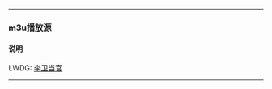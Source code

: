 ***
### m3u播放源
#### 说明
LWDG: [李卫当官](https://raw.githubusercontent.com/ddgksf2013/M3U8LIST/master/20200429.LWDG.m3u)
***

